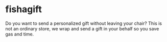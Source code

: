 fishagift
=========

Do you want to send a personalized gift without leaving your chair? This is not an ordinary store, we wrap and send a gift in your behalf so you save gas and time.
